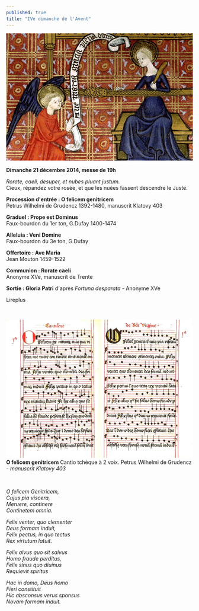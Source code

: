 ```yaml
---
published: true
title: "IVe dimanche de l'Avent"
---
```


![annonciation.jpg](/images/annonciation.jpg)

**Dimanche 21 décembre 2014, messe de 19h**


*Rorate, caeli, desuper, et nubes pluant justum.*  
Cieux, répandez votre rosée, et que les nuées fassent descendre le Juste.

**Procession d'entrée : O felicem genitricem**  
Petrus Wilhelmi de Grudencz 1392-1480, manuscrit Klatovy 403

**Graduel : Prope est Dominus**  
Faux-bourdon du 1er ton, G.Dufay 1400-1474

**Alleluia : Veni Domine**  
Faux-bourdon du 3e ton, G.Dufay

**Offertoire : Ave Maria**  
Jean Mouton 1459-1522

**Communion : Rorate caeli**  
Anonyme XVe, manuscrit de Trente

**Sortie : Gloria Patri**
d'après *Fortuna desparata* - Anonyme XVe

Lireplus

&nbsp;

![duo-O-felicem.jpg](/images/duo-O-felicem.jpg)
**O felicem genitricem** Cantio tchèque à 2 voix. Petrus Wilhelmi de Grudencz - *manuscrit Klatovy 403*

&nbsp;

*O felicem Genitricem,  
Cujus pia viscera,  
Meruere, continere  
Continetem omnia.*

*Felix venter, quo clementer  
Deus formam induit,  
Felix pectus, in quo tectus  
Rex virtutum latuit.*

*Felix alvus quo sit salvus  
Homo fraude perditus,  
Felix sinus quo diuinus  
Requievit spiritus*

*Hac in domo, Deus homo  
Fieri constituit  
Hic absconsus verus sponsus  
Novam formam induit.*
